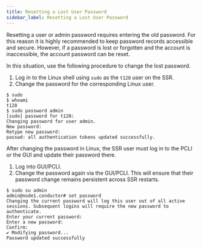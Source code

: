 ```yaml
---
title: Resetting a Lost User Password
sidebar_label: Resetting a Lost User Password
---
```


Resetting a user or admin password requires entering the old password. For this reason it is highly recommended to keep password records accessible and secure. However, if a password is lost or forgotten and the account is inaccessible, the account password can be reset. 

In this situation, use the following procedure to change the lost password.

1. Log in to the Linux shell using `sudo` as the `t128` user on the SSR. 
2. Change the password for the corresponding Linux user. 

```
$ sudo
$ whoami
t128
$ sudo password admin
[sudo] password for t128:
Changing password for user admin.
New password:
Retype new password:
passwd: all authentication tokens updated successfully.
```
After changing the password in Linux, the SSR user must log in to the PCLI or the GUI and update their password there. 

1. Log into GUI/PCLI.
2. Change the password again via the GUI/PCLI. This will ensure that their password change remains persistent across SSR restarts.

```
$ sudo su admin
admin@node1.conductor# set password
Changing the current password will log this user out of all active sessions. Subsequent logins will require the new password to authenticate.
Enter your current password:
Enter a new password:
Confirm:
✔ Modifying password...
Password updated successfully
```